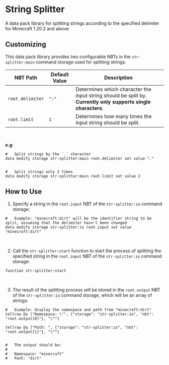 #   String Splitter

A data pack library for splitting strings according to the specified delimiter for Minecraft 1.20.2 and above.


##  Customizing

This data pack library provides two configurable NBTs in the `str-splitter:main` command storage used for splitting strings.

NBT Path            | Default Value | Description
--------------------|---------------|------------
`root.delimiter`    | `":"`         | Determines which character the input string should be split by. **Currently only supports single characters**.
`root.limit`        | `1`           | Determines how many times the input string should be split.
<br>

**e.g**:
```mcfunction
#   Split strings by the `.` character
data modify storage str-splitter:main root.delimiter set value "."


#   Split strings only 2 times
data modify storage str-splitter:main root.limit set value 2
```

##  How to Use

1. Specify a string in the `root.input` NBT of the `str-splitter:io` command storage:
```mcfunction
#   Example: "minecraft:dirt" will be the identifier string to be split, assuming that the delimiter hasn't been changed
data modify storage str-splitter:io root.input set value "minecraft:dirt"
```
<br>

2. Call the `str-splitter:start` function to start the process of splitting the specified string in the `root.input` NBT of the `str-splitter:io` command storage:
```mcfunction
function str-splitter:start
```
<br>

3. The result of the splitting process will be stored in the `root.output` NBT of the `str-splitter:io` command storage, which will be an array of strings:
```mcfunction
#   Example: display the namespace and path from "minecraft:dirt"
tellraw @a ["Namespace: \"", {"storage": "str-splitter:io", "nbt": "root.output[0]"}, "\""]

tellraw @a ["Path: ", {"storage": "str-splitter:io", "nbt": "root.output[1]"}, "\""]


#   The output should be:
#
#   Namespace: "minecraft"
#   Path: "dirt"

```
